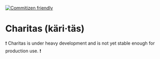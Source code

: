 [![Commitizen friendly](https://img.shields.io/badge/commitizen-friendly-brightgreen.svg?longCache=true&style=flat-square)](http://commitizen.github.io/cz-cli/)

# Charitas (käri·täs)

:exclamation: Charitas is under heavy development and is not yet stable enough for production use. :exclamation: